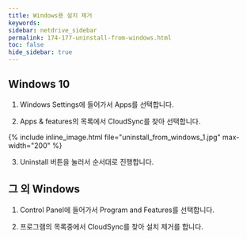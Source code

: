 ```yaml
---
title: Windows용 설치 제거
keywords:
sidebar: netdrive_sidebar
permalink: 174-177-uninstall-from-windows.html
toc: false
hide_sidebar: true
---
```


Windows 10
-----------
1. Windows Settings에 들어가서 Apps를 선택합니다.

2. Apps & features의 목록에서 CloudSync를 찾아 선택합니다.


{% include inline_image.html file="uninstall_from_windows_1.jpg" max-width="200" %}


3. Uninstall 버튼을 눌러서 순서대로 진행합니다.


그 외 Windows
--------------------------
1. Control Panel에 들어가서 Program and Features를 선택합니다.

2. 프로그램의 목록중에서 CloudSync를 찾아 설치 제거를 합니다.


<BR> <BR> <BR> <BR> <BR> <BR>
